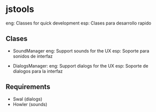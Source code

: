 # jstools
eng: Classes for quick development
esp: Clases para desarrollo rapido

## Clases
- SoundManager
eng: Support sounds for the UX
esp: Soporte para sonidos de interfaz


- DialogsManager: 
eng: Support dialogs for the UX
esp: Soporte de dialogos para la interfaz


## Requirements
- Swal (dialogs)
- Howler (sounds)
